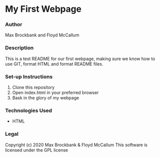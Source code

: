 # My First Webpage

### Author
Max Brockbank and Floyd McCallum

### Description
This is a test README for our first webpage, making sure we know how to use GIT, format HTML and format README files. 

### Set-up Instructions
1. Clone this repository
2. Open index.html in your preferred browser
3. Bask in the glory of my webpage

### Technologies Used
* HTML

### Legal
Copyright (c) 2020 Max Brockbank & Floyd McCallum
This software is licensed under the GPL license